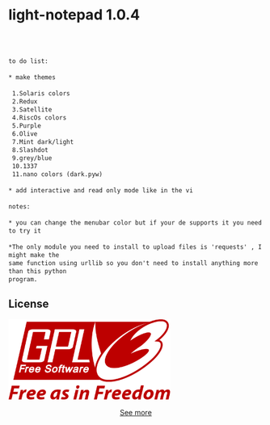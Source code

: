 # light-notepad 1.0.4

<img src="">

```

to do list:

* make themes
 
 1.Solaris colors
 2.Redux
 3.Satellite
 4.RiscOs colors
 5.Purple
 6.Olive
 7.Mint dark/light
 8.Slashdot
 9.grey/blue
 10.1337
 11.nano colors (dark.pyw)
 
* add interactive and read only mode like in the vi

notes:

* you can change the menubar color but if your de supports it you need to try it

*The only module you need to install to upload files is 'requests' , I might make the
same function using urllib so you don't need to install anything more than this python
program.

```
## License

<img src="https://github.com/Aydeniztr/Aydeniztr/blob/main/B7A06C30-FE7A-4C37-94AF-B8626D71BA75.png?raw=true" alt="LICENSE" height="159" width="320">

<p align="center">
<a href="https://github.com/Aydeniztr/light-notepad/blob/main/THEMES.md">See more</a>
</p>
